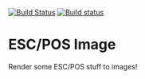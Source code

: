 [![Build Status](https://travis-ci.org/nelsonjchen/escpos-img.svg?branch=master)](https://travis-ci.org/nelsonjchen/escpos-img) [![Build status](https://ci.appveyor.com/api/projects/status/d8fr5tb70pebg3sx/branch/master?svg=true)](https://ci.appveyor.com/project/nelsonjchen/escpos-img/branch/master)


# ESC/POS Image

Render some ESC/POS stuff to images!
